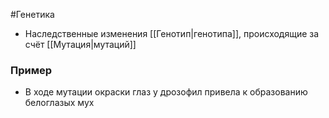 #Генетика 
- Наследственные изменения [[Генотип|генотипа]], происходящие за счёт [[Мутация|мутаций]] 
### Пример 
- В ходе мутации окраски глаз у дрозофил привела к образованию белоглазых мух 